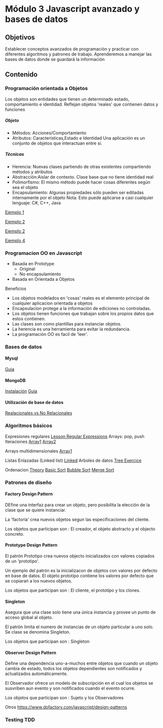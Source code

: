 # Módulo 3 Javascript avanzado y bases de datos

## Objetivos

Establecer conceptos avanzados de programación y practicar con diferentes algoritmos y patrones de trabajo. Aprenderemos a manejar las bases de datos donde se guardará la información

## Contenido

### Programación orientada a Objetos
Los objetos son entidades que tienen un determinado estado, comportamiento e identidad.
Reflejan objetos 'reales' que contienen datos y funciones

##### Objeto
* Métodos: Acciones/Comportamiento
* Atributos: Características,Estado e Identidad
Una aplicación es un conjunto de objetos que interactuan entre si.

##### Técnicas
* Herencia: Nuevas clases partiendo de otras existentes compartiendo métodos y atributos
* Abstracción:Aislar de contexto. Clase base que no tiene identidad real
* Polimorfismo: El mismo método puede hacer cosas diferentes según sea el objeto	
* Encapsulamiento: Algunas propiedades sólo pueden ser editadas internamente por el objeto
Nota: Esto puede aplicarse a casi cualquier lenguaje: C#, C++, Java

[Ejemplo 1](OOJavascript/ejemplo1.md)

[Ejemplo 2](OOJavascript/ejemplo2.md)

[Ejemplo 2](OOJavascript/ejemplo3.md)

[Ejemplo 4](OOJavascript/ejemplo4.js)

### Programacion OO en Javascript
 
 * Basada en Prototype 
	* Original
	* No encapsulamiento
 * Basada en Orientada a Objetos


Beneficios 

* Los objetos modelados en 'cosas' reales es el elemento principal de cualquier aplicacion orientada a objetos
* Encapsulacion protege a la información de ediciones no controladas.
* Los objetos tienen funciones que trabajan sobre los propios datos que estos contienen.
* Las clases son como plantillas para instanciar objetos.
* La herencia es una herramienta para evitar la redundancia.
* La programación OO es facil de 'leer'.

### Bases de datos
#### Mysql
[Guia](Database/Guide.mysql.md)
#### MongoDB
[Instalación](Database/MongoDB/install.mongodb.md)
[Guia](Database/Guide.mongodb.md)

#### Utilización de base de datos
[Realacionales vs No Relacionales](Database/Comparative.md)
	

### Algoritmos básicos

Expresiones regulares 
[Lesson Regular Expressions](Algorithms\regularExpresion.md)
Arrays: pop, push Iteraciones
[Array1](Algorithms\array.example.js)
[Array2](Algorithms\array.exercises.js)

Arrays multidimensionales
[Array1](Algorithms\arraymulti.exercise1.js)

Listas Enlazadas (Linked list)
[Linked](Algorithms\linked.exercise1.js)
Arboles de datos
[Tree Exercice](Algorithms\tree.exercise1.js)


Ordenacion 
[Theory](https://en.wikipedia.org/wiki/Sorting_algorithm)
[Basic Sort](Algorithms\sorting.basic.js)
[Bubble Sort](Algorithms\sorting.bubble.js)
[Merge Sort](Algorithms\sorting.merge.js)

### Patrones de diseño
#### Factory Design Pattern
DEfine una interfaz para crear un objeto, pero posibilita la elección de la clase que se quiere instanciar.

La 'factoría' crea nuevos objetos segun las especificaciones del cliente. 

Los objetos que participan son : El creador, el objeto abstracto y el objecto concreto.

#### Prototype Design Pattern
El patrón Prototipo crea nuevos objecto inicializados con valores copiados de un 'prototipo'.

Un ejemplo del patrón es la inicializacon de objetos con valores por defecto en base de datos. El objeto prototipo contiene los valores por defecto que se copiarań a los nuevos objetos.

Los objetos que participan son : El cliente, el prototipo y los clones.

#### Singleton
Asegura que una clase solo tiene una única instancia y provee un punto de acceso global al objeto.

El patrón limita el numero de instancias de un objeto particular a uno solo. Se clase se denomina Singleton.

Los objetos que participan son : Singleton 
#### Observer Design Pattern
Define una dependencia uno-a-muchos entre objetos que cuando un objeto cambia de estado, todos los objetos dependientes son notificados y actualizados automáticamente.

El Observador ofrece un modelo de subscripción en el cual los objetos se susvriben aun evento y son notificados cuando el evento ocurre.

Los objetos que participan son : Sujeto y los Observadores

Otros
https://www.dofactory.com/javascript/design-patterns

### Testing TDD

